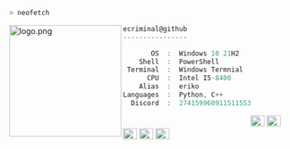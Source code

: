 ```zsh
> neofetch
```

<img align="left" src="https://raw.githubusercontent.com/Eriko-Dev/Eriko-Dev/main/assets/logo.png" alt="logo.png" width="200" /> 

```csharp
ecriminal@github
----------------

       OS  :  Windows 10 21H2
    Shell  :  PowerShell
 Terminal  :  Windows Termnial
      CPU  :  Intel I5-8400
    Alias  :  eriko
Languages  :  Python, C++
  Discord  :  274159960911511553
```

<p align="left">
  &nbsp; &nbsp; &nbsp; &nbsp; &nbsp;&nbsp; &nbsp; &nbsp; &nbsp; &nbsp;&nbsp; &nbsp; &nbsp; &nbsp; &nbsp; &nbsp; &nbsp; &nbsp; &nbsp; &nbsp; &nbsp;&nbsp; &nbsp; &nbsp; &nbsp; &nbsp;&nbsp; &nbsp; &nbsp; &nbsp; &nbsp;
  <img alt="#474342" src="https://via.placeholder.com/15/ADBAC7/000000?text=+" width="25" height="20" />
  <img alt="#fbedf6" src="https://via.placeholder.com/15/6CB6FF/000000?text=+" width="25" height="20" />
  <img alt="#c9594d" src="https://via.placeholder.com/15/F47067/000000?text=+" width="25" height="20" />
  <img alt="#f8b9b2" src="https://via.placeholder.com/15/DCBDFB/000000?text=+" width="25" height="20" />
  <img alt="#f8b9b2" src="https://via.placeholder.com/15/57ab5a/000000?text=+" width="25" height="20" />
</p>
